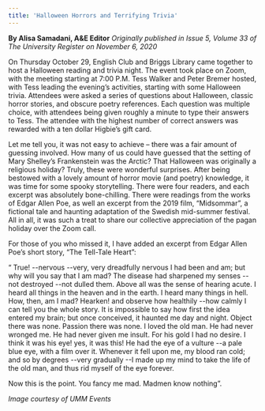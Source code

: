 ```yaml
---
title: 'Halloween Horrors and Terrifying Trivia'
---
```


**By Alisa Samadani, A&E Editor** _Originally published in Issue 5, Volume 33 of The University Register on November 6, 2020_

On Thursday October 29, English Club and Briggs Library came together to host a Halloween reading and trivia night. The event took place on Zoom, with the meeting starting at 7:00 P.M. Tess Walker and Peter Bremer hosted, with Tess leading the evening’s activities, starting with some Halloween trivia. Attendees were asked a series of questions about Halloween, classic horror stories, and obscure poetry references. Each question was multiple choice, with attendees being given roughly a minute to type their answers to Tess. The attendee with the highest number of correct answers was rewarded with a ten dollar Higbie’s gift card. 

Let me tell you, it was not easy to achieve – there was a fair amount of guessing involved. How many of us could have guessed that the setting of Mary Shelley’s Frankenstein was the Arctic? That Halloween was originally a religious holiday? Truly, these were wonderful surprises. After being bestowed with a lovely amount of horror movie (and poetry) knowledge, it was time for some spooky storytelling. There were four readers, and each excerpt was absolutely bone-chilling. There were readings from the works of Edgar Allen Poe, as well an excerpt from the 2019 film, “Midsommar”, a fictional tale and haunting adaptation of the Swedish mid-summer festival. All in all, it was such a treat to share our collective appreciation of the pagan holiday over the Zoom call. 

For those of you who missed it, I have added an excerpt from Edgar Allen Poe’s short story, “The Tell-Tale Heart”:

“ True! --nervous --very, very dreadfully nervous I had been and am; but why will you say that I am mad? The disease had sharpened my senses --not destroyed --not dulled them. Above all was the sense of hearing acute. I heard all things in the heaven and in the earth. I heard many things in hell. How, then, am I mad? Hearken! and observe how healthily --how calmly I can tell you the whole story.
It is impossible to say how first the idea entered my brain; but once conceived, it haunted me day and night. Object there was none. Passion there was none. I loved the old man. He had never wronged me. He had never given me insult. For his gold I had no desire. I think it was his eye! yes, it was this! He had the eye of a vulture --a pale blue eye, with a film over it. Whenever it fell upon me, my blood ran cold; and so by degrees --very gradually --I made up my mind to take the life of the old man, and thus rid myself of the eye forever.
 
Now this is the point. You fancy me mad. Madmen know nothing”.


_Image courtesy of UMM Events_